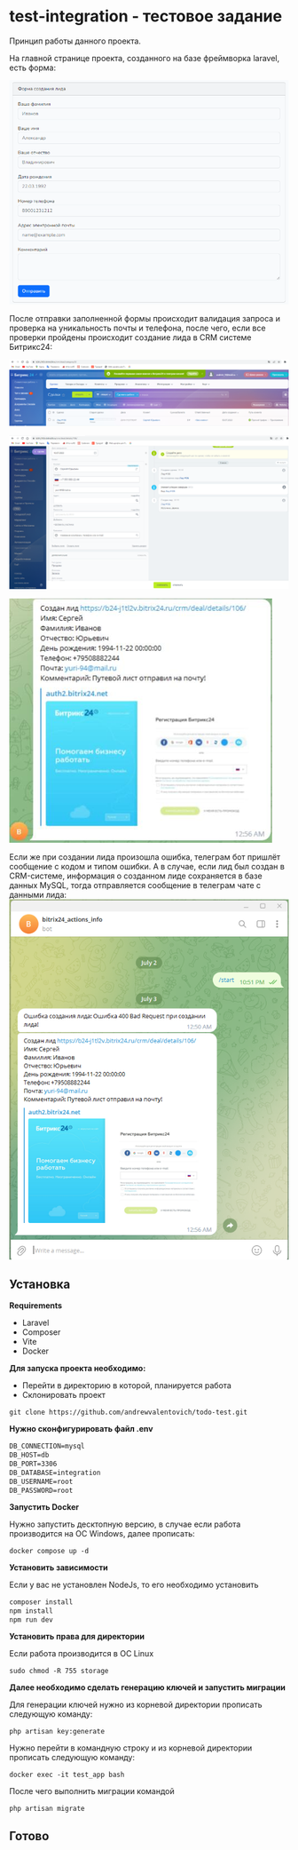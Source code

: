 # test-integration - тестовое задание

Принцип работы данного проекта.

На главной странице проекта, созданного на базе фреймворка laravel, есть форма:

![Форма](public/images/laravel.png)

После отправки заполненной формы происходит валидация запроса и проверка на уникальность почты и телефона, после чего, 
если все проверки пройдены происходит создание лида в CRM системе Битрикс24:

![crm список](public/images/crm%20category.png)

![crm details](public/images/crm%20details.png)

![Сообщение в телеграм о создании лида](public/images/Создан%20лид.jpg)

Если же при создании лида произошла ошибка, телеграм бот пришлёт сообщение с кодом и типом ошибки. 
А в случае, если лид был создан в CRM-системе, информация о созданном лиде сохраняется в базе данных MySQL, тогда отправляется 
сообщение в телеграм чате с данными лида:
![Сообщение в телеграм об ошибке при создании лида](public/images/telegram.png)

## Установка

**Requirements**
- Laravel
- Composer
- Vite
- Docker


**Для запуска проекта необходимо:**
- Перейти в директорию в которой, планируется работа
- Склонировать проект
```
git clone https://github.com/andrewvalentovich/todo-test.git
```

**Нужно сконфигурировать файл .env**

```
DB_CONNECTION=mysql
DB_HOST=db
DB_PORT=3306
DB_DATABASE=integration
DB_USERNAME=root
DB_PASSWORD=root
```

**Запустить Docker**

Нужно запустить десктопную версию, в случае если работа производится на ОС Windows, далее прописать:

```
docker compose up -d
```

**Установить зависимости**

Если у вас не установлен NodeJs, то его необходимо установить

```
composer install
npm install
npm run dev
```

**Установить права для директории**

Если работа производится в ОС Linux
```
sudo chmod -R 755 storage
```

**Далее необходимо сделать генерацию ключей и запустить миграции**

Для генерации ключей нужно из корневой директории прописать следующую команду:
```
php artisan key:generate
```
Нужно перейти в командную строку и из корневой директории прописать следующую команду:
```
docker exec -it test_app bash
```
После чего выполнить миграции командой
```
php artisan migrate
```
## Готово
